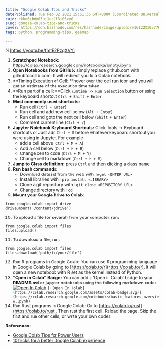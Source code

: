 ```yaml
---
title: "Google Colab Tips and Tricks"
datePublished: Tue Feb 02 2021 15:51:35 GMT+0000 (Coordinated Universal Time)
cuid: ckko6jbdy03ui1es1f3i05zy0
slug: google-colab-tips-and-tricks
cover: https://cdn.hashnode.com/res/hashnode/image/upload/v1612281057768/aH0ajIY70.png
tags: python, programming-tips, geemap

---
```


%[https://youtu.be/fmtB2PzqXVY]

1. **Scratchpad Notebook:**  https://colab.research.google.com/notebooks/empty.ipynb
2. **Open Notebooks from GitHub:**  simply replace github.com with githubtocolab.com. It will redirect you to a Colab notebook.
3. **Timing Execution of Cell:  **hover over the cell run icon and you will get an estimate of the execution time taken
4. **Run part of a cell: **Click `Runtime -> Run Selection` button or using the keyboard shortcut `Ctrl + Shift + Enter`
5. **Most commonly used shortcuts:** 
    - Run cell (`Ctrl + Enter`)
    - Run cell and add new cell below (`Alt + Enter`)
    - Run cell and goto the next cell below (`Shift + Enter`)
    - Comment current line (`Ctrl + /`)
6. **Jupyter Notebook Keyboard Shortcuts:** Click Tools -> Keyboard shortcuts or Just add `Ctrl + M` before whatever keyboard shortcut you were using in Jupyter. For example
    - add a cell above (`Ctrl + M + A`)
    - Add a cell below  (`Ctrl + M + B`)
    - Change cell to code (`Ctrl + M + Y`)
    - Change cell to markdown (`Ctrl + M + M`)
7. **Jump to Class definition:** press `Ctrl` and then clicking a class name
8. **Run bash commands:**
    - Download dataset from the web with `!wget <ENTER URL>`
    - Install libraries with `!pip install <LIBRARY>`
    - Clone a git repository with `!git clone <REPOSITORY URL>`
    - Change directory with `!cd`
9. **Mount your Google Drive to Colab:**
```
from google.colab import drive
drive.mount('/content/gdrive')
```
10. To upload a file (or several) from your computer, run:
```
from google.colab import files
files.upload()
```
11. To download a file, run:
```
from google.colab import files
files.download('path/to/your/file')
```
12. Run R programs in Google Colab:
You can use R programming language in Google Colab by going to  [https://colab.to/r](https://colab.to/r). It will open a new notebook with R set as the kernel instead of Python.
13. **“Open in Colab” Badge:** You can add a ‘Open in Colab’ badge to your **README.md** or jupyter notebooks using the following markdown code: [![Open In Colab](https://colab.research.google.com/assets/colab-badge.svg)](https://colab.research.google.com/notebooks/basic_features_overview.ipynb)
`[![Open In Colab](https://colab.research.google.com/assets/colab-badge.svg)](https://colab.research.google.com/notebooks/basic_features_overview.ipynb)`
14. Run Rust programs in Google Colab:
Go to [https://colab.to/rust](https://colab.to/rust). Then rust the first cell. Reload the page. Skip the first and run other cells, or write your own codes.

**References:**
-  [Google Colab Tips for Power Users](https://amitness.com/2020/06/google-colaboratory-tips/)
-  [10 tricks for a better Google Colab experience](https://towardsdatascience.com/10-tips-for-a-better-google-colab-experience-33f8fe721b82) 
